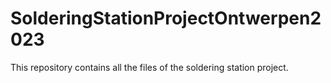 # SolderingStationProjectOntwerpen2023
This repository contains all the files of the soldering station project.
